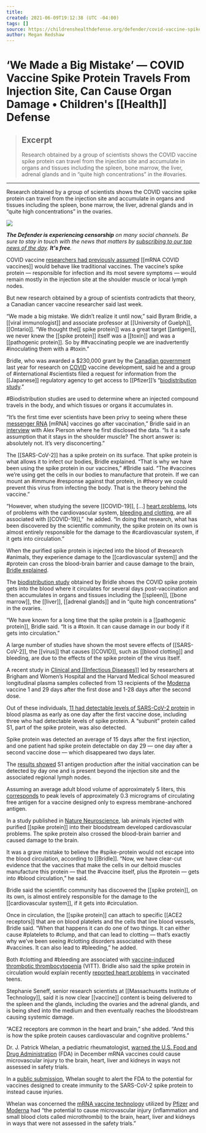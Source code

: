 ```yaml
---
title:
created: 2021-06-09T19:12:38 (UTC -04:00)
tags: []
source: https://childrenshealthdefense.org/defender/covid-vaccine-spike-protein-travels-from-injection-site-organ-damage/
author: Megan Redshaw
---
```


# ‘We Made a Big Mistake’ — COVID Vaccine Spike Protein Travels From Injection Site, Can Cause Organ Damage • Children's [[Health]] Defense

> ## Excerpt
> Research obtained by a group of scientists shows the COVID vaccine spike protein can travel from the injection site and accumulate in organs and tissues including the spleen, bone marrow, the liver, adrenal glands and in “quite high concentrations” in the #ovaries.

---
Research obtained by a group of scientists shows the COVID vaccine spike protein can travel from the injection site and accumulate in organs and tissues including the spleen, bone marrow, the liver, adrenal glands and in “quite high concentrations” in the ovaries.

![](https://childrenshealthdefense.org/wp-content/uploads/big-mistake-spike-protein-dangerous-toxin-feature-800x417.jpg)

_**The Defender is experiencing censorship** on many social channels. Be sure to stay in touch with the news that matters by [subscribing to our top news of the day](https://childrenshealthdefense.org/about-us/sign-up/?utm_source=top_of_article&utm_medium=the_defender&utm_campaign=sign_ups). **It's free**._

COVID vaccine [researchers had previously assumed](https://www.lifesitenews.com/news/vaccine-researcher-admits-big-mistake-says-spike-protein-is-dangerous-toxin) [[mRNA COVID vaccines]] would behave like traditional vaccines. The vaccine’s spike protein — responsible for infection and its most severe symptoms — would remain mostly in the injection site at the shoulder muscle or local lymph nodes.

But new research obtained by a group of scientists contradicts that theory, a Canadian cancer vaccine researcher said last week.

“We made a big mistake. We didn’t realize it until now,” said Byram Bridle, a [[viral immunologist]] and associate professor at [[University of Guelph]], [[Ontario]]. “We thought the[[ spike protein]] was a great target [[antigen]], we never knew the [[spike protein]] itself was a [[toxin]] and was a [[pathogenic protein]]. So by ##vaccinating people we are inadvertently #inoculating them with a #toxin.”

Bridle, who was awarded a $230,000 grant by the [Canadian government](https://kitchener.ctvnews.ca/ontario-gives-230k-in-vaccine-research-funding-to-university-of-guelph-1.4948998) last year for research on [COVID](https://childrenshealthdefense.org/defender_category/covid/) vaccine development, said he and a group of #international #scientists filed a request for information from the [[Japanese]] regulatory agency to get access to [[Pfizer]]’s “[biodistribution study](https://www.docdroid.net/xq0Z8B0/pfizer-report-japanese-government-pdf).”  
  
#Biodistribution studies are used to determine where an injected compound travels in the body, and which tissues or organs it accumulates in.

“It’s the first time ever scientists have been privy to seeing where these [messenger RNA](https://childrenshealthdefense.org/news/editorial/an-mrna-vaccine-against-sars-cov-2-preliminary-report-a-researcher-reacts/) \[mRNA\] vaccines go after vaccination,” Bridle said in an [interview](https://omny.fm/shows/on-point-with-alex-pierson/new-peer-reviewed-study-on-covid-19-vaccines-sugge) with Alex Pierson where he first disclosed the data. “Is it a safe assumption that it stays in the shoulder muscle? The short answer is: absolutely not. It’s very disconcerting.”  
  
The [[SARS-CoV-2]] has a spike protein on its surface. That spike protein is what allows it to infect our bodies, Bridle explained. “That is why we have been using the spike protein in our vaccines,” #Bridle said. “The #vaccines we’re using get the cells in our bodies to manufacture that protein. If we can mount an #immune #response against that protein, in #theory we could prevent this virus from infecting the body. That is the theory behind the vaccine.”  
  
“However, when studying the severe [[COVID-19]], \[…\] [heart problems](https://childrenshealthdefense.org/defender/pfizer-vaccine-linked-heart-inflammation/), lots of problems with the cardiovascular system, [bleeding and clotting](https://childrenshealthdefense.org/defender/pfizer-moderna-vaccines-blood-clots/), are all associated with [[COVID-19]],”  he added. “In doing that research, what has been discovered by the scientific community, the spike protein on its own is almost entirely responsible for the damage to the #cardiovascular system, if it gets into circulation.”  
  
When the purified spike protein is injected into the blood of #research #animals, they experience damage to the [[cardiovascular system]] and the #protein can cross the blood-brain barrier and cause damage to the brain, [Bridle explained](https://omny.fm/shows/on-point-with-alex-pierson/new-peer-reviewed-study-on-covid-19-vaccines-sugge).  
  
The [biodistribution study](https://www.docdroid.net/xq0Z8B0/pfizer-report-japanese-government-pdf) obtained by Bridle shows the COVID spike protein gets into the blood where it circulates for several days post-vaccination and then accumulates in organs and tissues including the [[spleen]], [[bone marrow]], the [[liver]], [[adrenal glands]] and in “quite high concentrations” in the ovaries.

“We have known for a long time that the spike protein is a [[pathogenic protein]], Bridle said. “It is a #toxin. It can cause damage in our body if it gets into circulation.”  
  
A large number of studies have shown the most severe effects of [[SARS-CoV-2]], the [[virus]] that causes [[COVID]], such as [[blood clotting]] and bleeding, are due to the effects of the spike protein of the virus itself.  
  
A recent study in [Clinical and [[Infectious Diseases]]](http://academic.oup.com/cid/advance-article/doi/10.1093/cid/ciab465/6279075) led by researchers at Brigham and Women’s Hospital and the Harvard Medical School measured longitudinal plasma samples collected from 13 recipients of the [Moderna](https://childrenshealthdefense.org/defender/rfk-jr-the-defender-podcast-dr-charles-hoffe-adverse-health-effects-covid-vaccine/) vaccine 1 and 29 days after the first dose and 1-28 days after the second dose.  
  
Out of these individuals, [11 had detectable levels of SARS-CoV-2 protein](https://trialsitenews.com/did-pfizer-fail-to-perform-industry-standard-animal-testing-prior-to-initiation-of-mrna-clinical-trials/) in blood plasma as early as one day after the first vaccine dose, including three who had detectable levels of spike protein. A “subunit” protein called S1, part of the spike protein, was also detected. 

Spike protein was detected an average of 15 days after the first injection, and one patient had spike protein detectable on day 29 — one day after a second vaccine dose — which disappeared two days later.  
  
The [results showed](https://academic.oup.com/cid/advance-article/doi/10.1093/cid/ciab465/6279075) S1 antigen production after the initial vaccination can be detected by day one and is present beyond the injection site and the associated regional lymph nodes.  
  
Assuming an average adult blood volume of approximately 5 liters, this [corresponds](https://trialsitenews.com/did-pfizer-fail-to-perform-industry-standard-animal-testing-prior-to-initiation-of-mrna-clinical-trials/) to peak levels of approximately 0.3 micrograms of circulating free antigen for a vaccine designed only to express membrane-anchored antigen.  
  
In a study published in [Nature Neuroscience](https://www.nature.com/articles/s41593-020-00771-8), lab animals injected with purified [[spike protein]] into their bloodstream developed cardiovascular problems. The spike protein also crossed the blood-brain barrier and caused damage to the brain.  
  
It was a grave mistake to believe the #spike-protein would not escape into the blood circulation, according to [[Bridle]]. “Now, we have clear-cut evidence that the vaccines that make the cells in our deltoid muscles manufacture this protein — that the #vaccine itself, plus the #protein — gets into #blood circulation,” he said.  
  
Bridle said the scientific community has discovered the [[spike protein]], on its own, is almost entirely responsible for the damage to the [[cardiovascular system]], if it gets into #circulation.  
  
Once in circulation, the [[spike protein]] can attach to specific [[ACE2 receptors]] that are on blood platelets and the cells that line blood vessels, Bridle said. “When that happens it can do one of two things. It can either cause #platelets to #clump, and that can lead to clotting — that’s exactly why we’ve been seeing #clotting disorders associated with these #vaccines. It can also lead to #bleeding,” he added.  
  
Both #clotting and #bleeding are associated with [vaccine-induced thrombotic thrombocytopenia](https://www.acc.org/latest-in-cardiology/articles/2021/04/01/01/42/vaccine-induced-thrombotic-thrombocytopenia-vitt-and-covid-19-vaccines) (VITT). Bridle also said the spike protein in circulation would explain recently [reported heart problems](https://childrenshealthdefense.org/defender/pfizer-vaccine-linked-heart-inflammation/) in vaccinated teens.  
  
Stephanie Seneff, senior research scientists at [[Massachusetts Institute of Technology]], said it is now clear [[vaccine]] content is being delivered to the spleen and the glands, including the ovaries and the adrenal glands, and is being shed into the medium and then eventually reaches the bloodstream causing systemic damage.  
  
“ACE2 receptors are common in the heart and brain,” she added. “And this is how the spike protein causes cardiovascular and cognitive problems.”  
  
Dr. J. Patrick Whelan, a pediatric rheumatologist, [warned the U.S. Food and Drug Administration](https://childrenshealthdefense.org/defender/moderna-pfizer-vaccines-blood-clots-inflammation-brain-heart/) (FDA) in December mRNA vaccines could cause microvascular injury to the brain, heart, liver and kidneys in ways not assessed in safety trials.  
  
In a [public submission](https://childrenshealthdefense.org/wp-content/uploads/Whelan-FDA-letter-re-EAU-Pfizer-.pdf), Whelan sought to alert the FDA to the potential for vaccines designed to create immunity to the SARS-CoV-2 spike protein to instead cause injuries.  
  
Whelan was concerned the [mRNA vaccine technology](https://childrenshealthdefense.org/news/components-of-mrna-technology-could-lead-to-significant-adverse-events-in-one-or-more-of-our-clinical-trials-says-moderna/) utilized by [Pfizer](https://childrenshealthdefense.org/defender/pfizer-moderna-vaccines-long-term-chronic-illness/) and [Moderna](https://childrenshealthdefense.org/defender/did-cdc-mislead-public-allergic-reactions-moderna-vaccine/) had “the potential to cause microvascular injury (inflammation and small blood clots called microthrombi) to the brain, heart, liver and kidneys in ways that were not assessed in the safety trials.”

